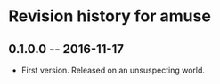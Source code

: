 # Revision history for amuse

## 0.1.0.0  -- 2016-11-17

* First version. Released on an unsuspecting world.
